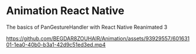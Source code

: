 # Animation React Native 
The basics of PanGestureHandler with React Native Reanimated 3
<!-- vedio -->

https://github.com/BEGDAR8ZOUHAIR/Animation/assets/93929557/60163101-1ea0-40b0-b3a1-42d9c51ed3ed.mp4
  
